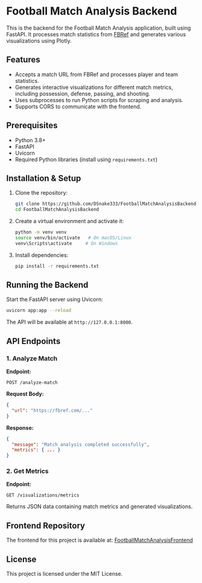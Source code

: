 # Football Match Analysis Backend

This is the backend for the Football Match Analysis application, built using FastAPI. It processes match statistics from [FBRef](https://fbref.com/) and generates various visualizations using Plotly.

## Features
- Accepts a match URL from FBRef and processes player and team statistics.
- Generates interactive visualizations for different match metrics, including possession, defense, passing, and shooting.
- Uses subprocesses to run Python scripts for scraping and analysis.
- Supports CORS to communicate with the frontend.

## Prerequisites
- Python 3.8+
- FastAPI
- Uvicorn
- Required Python libraries (install using `requirements.txt`)

## Installation & Setup
1. Clone the repository:
   ```bash
   git clone https://github.com/DSnake333/FootballMatchAnalysisBackend.git
   cd FootballMatchAnalysisBackend
   ```
2. Create a virtual environment and activate it:
   ```bash
   python -m venv venv
   source venv/bin/activate   # On macOS/Linux
   venv\Scripts\activate     # On Windows
   ```
3. Install dependencies:
   ```bash
   pip install -r requirements.txt
   ```

## Running the Backend
Start the FastAPI server using Uvicorn:
```bash
uvicorn app:app --reload
```
The API will be available at `http://127.0.0.1:8000`.

## API Endpoints
### 1. Analyze Match
**Endpoint:**
```http
POST /analyze-match
```
**Request Body:**
```json
{
  "url": "https://fbref.com/..."
}
```
**Response:**
```json
{
  "message": "Match analysis completed successfully",
  "metrics": { ... }
}
```

### 2. Get Metrics
**Endpoint:**
```http
GET /visualizations/metrics
```
Returns JSON data containing match metrics and generated visualizations.

## Frontend Repository
The frontend for this project is available at:
[FootballMatchAnalysisFrontend](https://github.com/DSnake333/FootballMatchAnalysisFrontend)

## License
This project is licensed under the MIT License.
